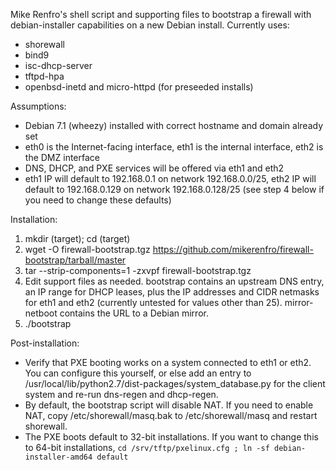 Mike Renfro's shell script and supporting files to bootstrap a 
firewall with debian-installer capabilities on a new Debian install.
Currently uses:

  * shorewall
  * bind9
  * isc-dhcp-server
  * tftpd-hpa
  * openbsd-inetd and micro-httpd (for preseeded installs)

Assumptions:

  * Debian 7.1 (wheezy) installed with correct hostname and domain already
    set
  * eth0 is the Internet-facing interface, eth1 is the internal interface,
    eth2 is the DMZ interface
  * DNS, DHCP, and PXE services will be offered via eth1 and eth2
  * eth1 IP will default to 192.168.0.1 on network 192.168.0.0/25, eth2 IP
    will default to 192.168.0.129 on network 192.168.0.128/25 (see step
    4 below if you need to change these defaults)

Installation:

  1. mkdir (target); cd (target)
  2. wget -O firewall-bootstrap.tgz https://github.com/mikerenfro/firewall-bootstrap/tarball/master
  3. tar --strip-components=1 -zxvpf firewall-bootstrap.tgz
  4. Edit support files as needed. bootstrap contains an upstream DNS entry,
     an IP range for DHCP leases, plus the IP addresses and CIDR netmasks for
     eth1 and eth2 (currently untested for values other than 25). mirror-netboot
     contains the URL to a Debian mirror.
  5. ./bootstrap

Post-installation:

  * Verify that PXE booting works on a system connected to eth1 or eth2.
    You can configure this yourself, or else add an entry to
    /usr/local/lib/python2.7/dist-packages/system_database.py for the client
    system and re-run dns-regen and dhcp-regen.
  * By default, the bootstrap script will disable NAT. If you need to enable
    NAT, copy /etc/shorewall/masq.bak to /etc/shorewall/masq and restart
    shorewall.
  * The PXE boots default to 32-bit installations. If you want to change this
    to 64-bit installations,
    `cd /srv/tftp/pxelinux.cfg ; ln -sf debian-installer-amd64 default`
